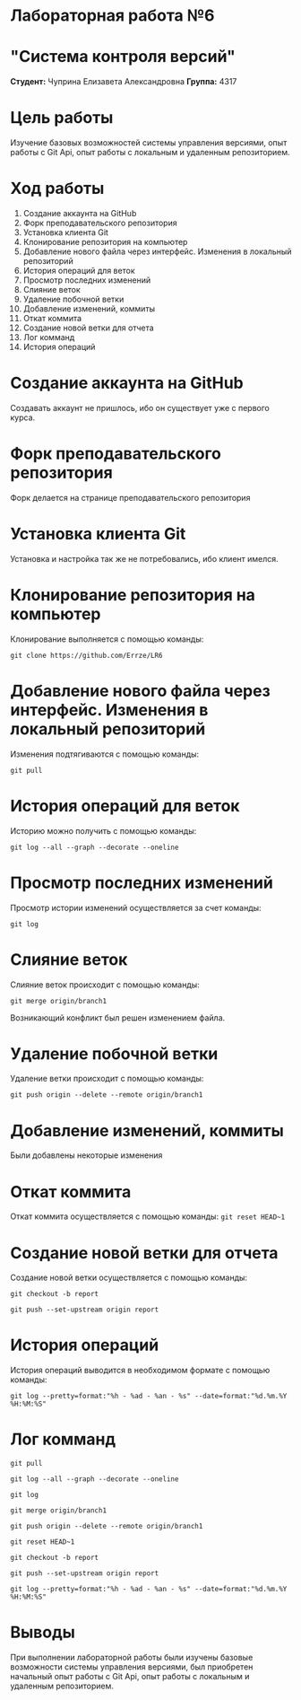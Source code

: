 # Лабораторная работа №6 
# "Система контроля версий"

**Студент:** Чуприна Елизавета Александровна
**Группа:** 4317


# Цель работы 
Изучение базовых возможностей системы
управления версиями, опыт работы с Git Api, опыт работы с локальным и
удаленным репозиторием. 

# Ход работы
1. Создание аккаунта на GitHub
2. Форк преподавательского репозитория
3. Установка клиента Git
4. Клонирование репозитория на компьютер
5. Добавление нового файла через интерфейс. Изменения в локальный репозиторий
6. История операций для веток
7. Просмотр последних изменений
8. Слияние веток
9. Удаление побочной ветки
10. Добавление изменений, коммиты
11. Откат коммита
12. Создание новой ветки для отчета
13. Лог комманд
14. История операций


# Создание аккаунта на GitHub
Создавать аккаунт не пришлось, ибо он существует уже с первого курса.

# Форк преподавательского репозитория
Форк делается на странице преподавательского репозитория

# Установка клиента Git
Установка и настройка так же не потребовались, ибо клиент имелся.

# Клонирование репозитория на компьютер
Клонирование выполняется с помощью команды:

`git clone https://github.com/Errze/LR6`

# Добавление нового файла через интерфейс. Изменения в локальный репозиторий
Изменения подтягиваются с помощью команды:

`git pull`

# История операций для веток
Историю можно получить с помощью команды:

`git log --all --graph --decorate --oneline`

# Просмотр последних изменений
Просмотр истории изменений осуществляется за счет команды:

`git log`

# Слияние веток
Слияние веток происходит с помощью команды:

`git merge origin/branch1`

Возникающий конфликт был решен изменением файла.

# Удаление побочной ветки
Удаление ветки происходит с помощью команды:

`git push origin --delete --remote origin/branch1`

# Добавление изменений, коммиты
Были добавлены некоторые изменения 

# Откат коммита
Откат коммита осуществляется с помощью команды:
`git reset HEAD~1`

# Создание новой ветки для отчета
Создание новой ветки осуществляется с помощью команды:

`git checkout -b report`

`git push --set-upstream origin report`

# История операций
История операций выводится в необходимом формате с помощью команды:

`git log --pretty=format:"%h - %ad - %an - %s" --date=format:"%d.%m.%Y %H:%M:%S"`

# Лог комманд

`git pull`

`git log --all --graph --decorate --oneline`

`git log`

`git merge origin/branch1`

`git push origin --delete --remote origin/branch1`

`git reset HEAD~1`

`git checkout -b report`

`git push --set-upstream origin report`

`git log --pretty=format:"%h - %ad - %an - %s" --date=format:"%d.%m.%Y %H:%M:%S"`


# Выводы
При выполнении лабораторной работы были изучены базовые возможности системы
управления версиями, был приобретен начальный опыт работы с Git Api, опыт работы с локальным и
удаленным репозиторием. 
